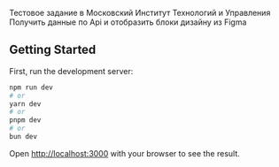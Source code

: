 Тестовое задание в Московский Институт Технологий и Управления
Получить данные по Api и отобразить блоки дизайну из Figma

## Getting Started

First, run the development server:

```bash
npm run dev
# or
yarn dev
# or
pnpm dev
# or
bun dev
```

Open [http://localhost:3000](http://localhost:3000) with your browser to see the result.